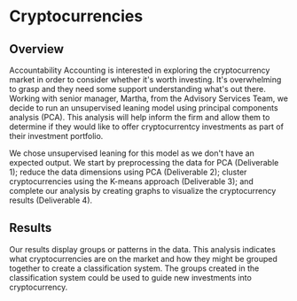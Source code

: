 # Cryptocurrencies

## Overview
Accountability Accounting is interested in exploring the cryptocurrency market in order to consider whether it's worth investing. It's overwhelming to grasp and they need some support understanding what's out there. Working with senior manager, Martha, from the Advisory Services Team, we decide to run an unsupervised leaning model using principal components analysis (PCA). This analysis will help inform the firm and allow them to determine if they would like to offer cryptocurrentcy investments as part of their investment portfolio.

We chose unsupervised leaning for this model as we don't have an expected output. We start by preprocessing the data for PCA (Deliverable 1); reduce the data dimensions using PCA (Deliverable 2); cluster cryptocurrencies using the K-means approach (Deliverable 3); and complete our analysis by creating graphs to visualize the cryptocurrency results (Deliverable 4).

## Results
Our results display groups or patterns in the data. This analysis indicates what cryptocurrencies are on the market and how they might be grouped together to create a classification system. The groups created in the classification system could be used to guide new investments into cryptocurrency. 